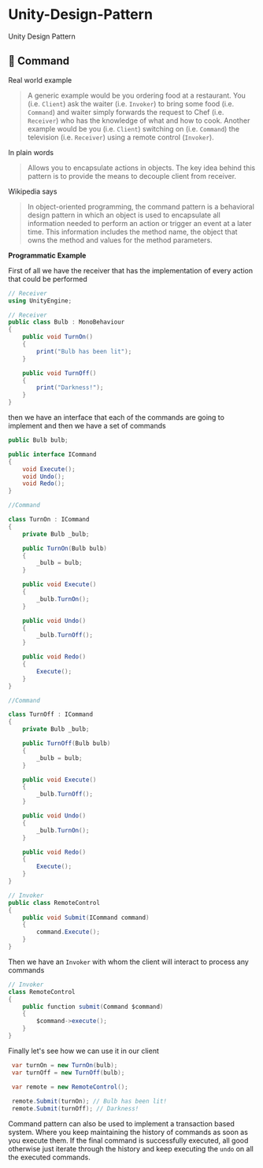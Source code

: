 # Unity-Design-Pattern
Unity Design Pattern



👮 Command
-------

Real world example
> A generic example would be you ordering food at a restaurant. You (i.e. `Client`) ask the waiter (i.e. `Invoker`) to bring some food (i.e. `Command`) and waiter simply forwards the request to Chef (i.e. `Receiver`) who has the knowledge of what and how to cook.
> Another example would be you (i.e. `Client`) switching on (i.e. `Command`) the television (i.e. `Receiver`) using a remote control (`Invoker`).

In plain words
> Allows you to encapsulate actions in objects. The key idea behind this pattern is to provide the means to decouple client from receiver.

Wikipedia says
> In object-oriented programming, the command pattern is a behavioral design pattern in which an object is used to encapsulate all information needed to perform an action or trigger an event at a later time. This information includes the method name, the object that owns the method and values for the method parameters.

**Programmatic Example**

First of all we have the receiver that has the implementation of every action that could be performed
```c#
// Receiver
using UnityEngine;

// Receiver
public class Bulb : MonoBehaviour
{
    public void TurnOn()
    {
        print("Bulb has been lit");
    }

    public void TurnOff()
    {
        print("Darkness!");
    }
}
```
then we have an interface that each of the commands are going to implement and then we have a set of commands

```c#
public Bulb bulb;

public interface ICommand
{
    void Execute();
    void Undo();
    void Redo();
}

//Command

class TurnOn : ICommand
{
    private Bulb _bulb;

    public TurnOn(Bulb bulb)
    {
        _bulb = bulb;
    }

    public void Execute()
    {
        _bulb.TurnOn();
    }

    public void Undo()
    {
        _bulb.TurnOff();
    }

    public void Redo()
    {
        Execute();
    }
}

//Command

class TurnOff : ICommand
{
    private Bulb _bulb;

    public TurnOff(Bulb bulb)
    {
        _bulb = bulb;
    }

    public void Execute()
    {
        _bulb.TurnOff();
    }

    public void Undo()
    {
        _bulb.TurnOn();
    }

    public void Redo()
    {
        Execute();
    }
}

// Invoker
public class RemoteControl
{
    public void Submit(ICommand command)
    {
        command.Execute();
    }
}
```
Then we have an `Invoker` with whom the client will interact to process any commands
```c#
// Invoker
class RemoteControl
{
    public function submit(Command $command)
    {
        $command->execute();
    }
}
```
Finally let's see how we can use it in our client
```c#
 var turnOn = new TurnOn(bulb);
 var turnOff = new TurnOff(bulb);

 var remote = new RemoteControl();
        
 remote.Submit(turnOn); // Bulb has been lit!
 remote.Submit(turnOff); // Darkness!
```

Command pattern can also be used to implement a transaction based system. Where you keep maintaining the history of commands as soon as you execute them. If the final command is successfully executed, all good otherwise just iterate through the history and keep executing the `undo` on all the executed commands.
